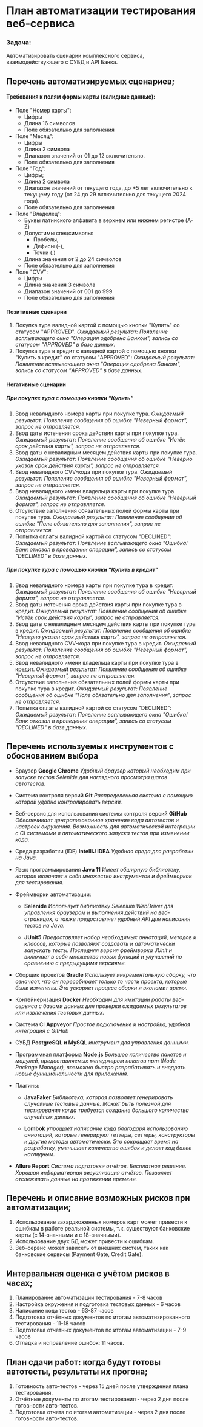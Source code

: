 # План автоматизации тестирования веб-сервиса
### Задача:
Автоматизировать сценарии комплексного сервиса, взаимодействующего с СУБД и API Банка.

## Перечень автоматизируемых сценариев;
 #### Требования к полям формы карты (валидные данные):
* Поле "Номер карты":
  + Цифры 
  + Длина 16 символов
  + Поле обязательно для заполнения
* Поле "Месяц":
  + Цифры
  + Длина 2 символа
  + Диапазон значений от 01 до 12 включительно.
  + Поле обязательно для заполнения
* Поле "Год":
  + Цифры;
  + Длина 2 символа
  + Диапазон значений от текущего года, до +5 лет включительно к текущему году (от 24 до 29 включительно для текущего 2024 года).
  + Поле обязательно для заполнения
* Поле "Владелец":
  + Буквы латинского алфавита в верхнем или нижнем регистре (A-Z)
  + Допустимы спецсимволы: 
    + Пробелы, 
    + Дефисы (-), 
    + Точки (.)
  + Длина значения от 2 до 24 символов
  + Поле обязательно для заполнения
* Поле "CVV":
  + Цифры
  + Длина значения 3 символа
  + Диапазон значений от 001 до 999
  + Поле обязательно для заполнения
#### Позитивные сценарии
1. Покупка тура валидной картой с помощью кнопки "Купить" со статусом "APPROVED". *Ожидаемый результат: Появление всплывающего окна "Операция одобрена Банком", запись со статусом "APPROVED" в базе данных.*
3. Покупка тура в кредит с валидной картой с помощью кнопки "Купить в кредит" со статусом "APPROVED": *Ожидаемый результат: Появление всплывающего окна "Операция одобрена Банком", запись со статусом "APPROVED" в базе данных.*
#### Негативные сценарии
##### При покупке тура с помощью кнопки "Купить"
1. Ввод невалидного номера карты при покупке тура. *Ожидаемый результат: Появление сообщения об ошибке "Неверный формат", запрос не отправляется.*
2. Ввод даты истечения срока действия карты при покупке тура.  *Ожидаемый результат: Появление сообщения об ошибке "Истёк срок действия карты", запрос не отправляется.*
3. Ввод даты с невалидным месяцем действия карты при покупке тура.  *Ожидаемый результат: Появление сообщения об ошибке "Неверно указан срок действия карты", запрос не отправляется.*
4. Ввод невалидного CVV-кода при покупке тура. *Ожидаемый результат: Появление сообщения об ошибке "Неверный формат", запрос не отправляется.*
5. Ввод невалидного имени владельца карты при покупке тура. *Ожидаемый результат: Появление сообщения об ошибке "Неверный формат", запрос не отправляется.*
6. Отсутствие заполнения обязательных полей формы карты при покупке тура. *Ожидаемый результат: Появление сообщения об ошибке "Поле обязательно для заполнения", запрос не отправляется.*
7. Попытка оплаты валидной картой со статусом "DECLINED": *Ожидаемый результат: Появление всплывающего окна "Ошибка! Банк отказал в проведении операции", запись со статусом "DECLINED" в базе данных.*

##### При покупке тура с помощью кнопки "Купить в кредит"
1. Ввод невалидного номера карты при покупке тура в кредит. *Ожидаемый результат: Появление сообщения об ошибке "Неверный формат", запрос не отправляется.*
2. Ввод даты истечения срока действия карты при покупке тура в кредит.  *Ожидаемый результат: Появление сообщения об ошибке "Истёк срок действия карты", запрос не отправляется.*
3. Ввод даты с невалидным месяцем действия карты при покупке тура в кредит.  *Ожидаемый результат: Появление сообщения об ошибке "Неверно указан срок действия карты", запрос не отправляется.*
4. Ввод невалидного CVV-кода при покупке тура в кредит. *Ожидаемый результат: Появление сообщения об ошибке "Неверный формат", запрос не отправляется.*
5. Ввод невалидного имени владельца карты при покупке тура в кредит. *Ожидаемый результат: Появление сообщения об ошибке "Неверный формат", запрос не отправляется.*
6. Отсутствие заполнения обязательных полей формы карты при покупке тура в кредит. *Ожидаемый результат: Появление сообщения об ошибке "Поле обязательно для заполнения", запрос не отправляется.*
7. Попытка оплаты валидной картой со статусом "DECLINED": *Ожидаемый результат: Появление всплывающего окна "Ошибка! Банк отказал в проведении операции", запись со статусом "DECLINED" в базе данных.*

## Перечень используемых инструментов с обоснованием выбора
+ Браузер __Google Chrome__ *Удобный браузер который необходим при запуске тестов Selenide для наглядного просмотра шагов автотестов.*

+ Система контроля версий __Git__ *Распределенная система с помощью которой удобно контролировать версии.*

+ Веб-сервис для использования системы контроля версий __GitHub__
  *Обеспечивает централизованное хранение кода автотестов и настроек окружения. Возможность для автоматической интеграции с CI системами и автоматического запуска тестов при изменении кода.*
+ Cреда разработки (IDE) __IntelliJ IDEA__
  *Удобная среда для разработки на Java.*
+ Язык программирования __Java 11__
  *Имеет обширную библиотеку, которая включает в себя множество инструментов и фреймворков для тестирования.*
+ Фреймворки автоматизации:

  + __Selenide__
  *Использует библиотеку Selenium WebDriver для управления браузером и выполнения действий на веб-страницах, а также предоставляет удобный API для написания тестов на Java.*

  + __JUnit5__
  *Предоставляет набор необходимых аннотаций, методов и классов, которые позволяют создавать и автоматически запускать тесты. Последняя версия фреймворка JUnit и включает в себя множество новых функций и улучшений по сравнению с предыдущими версиями.*
+ Сборщик проектов __Gradle__
  *Использует инкрементальную сборку, что означает, что он пересобирает только те части проекта, которые были изменены. Это ускоряет процесс сборки и экономит время.*
+ Контейнеризация __Docker__
  *Необходим для имитации работы веб-сервиса с базами данных для проверки ожидаемых результатов или извлечения тестовых данных.*
+ Система CI __Appveyor__
  *Простое подключение и настройка, удобная интеграция с GitHub*
+ СУБД __PostgreSQL и MySQL__
  *инструмент для управления данными.*
+ Программная платформа __Node.js__
  *Большое количество пакетов и модулей, предоставляемых менеджером пакетов npm (Node Package Manager), возможно быстро разрабатывать и внедрять новые функциональности для приложения.*
+ Плагины:

  + __JavaFaker__
  *Библиотека, которая позволяет генерировать случайные тестовые данные. Может быть полезной для тестирования когда требуется создание большого количества случайных данных.*

  + __Lombok__
 *упрощает написание кода благодаря использованию аннотаций, которые генерируют геттеры, сеттеры, конструкторы и другие методы автоматически. Это сокращает время на разработку, уменьшает количество ошибок и делает код более наглядным.*

+ __Allure Report__
 *Система подготовки отчётов. Бесплатное решение. Хорошая информативная визуализация отчётов. Позволяет отслеживать данные на протяжении времени.*


## Перечень и описание возможных рисков при автоматизации;
1. Использование захардкоженных номеров карт может привести к ошибкам в работе реальной системы, т.к. существуют банковские карты (с 14-значными и с 18-значными).
1. Использование двух БД может привести к ошибкам.
1. Веб-сервис может зависеть от внешних систем, таких как банковские сервисы (Payment Gate, Credit Gate).

## Интервальная оценка с учётом рисков в часах;
1. Планирование автоматизации тестирования - 7-8 часов
1. Настройка окружения и подготовка тестовых данных - 6 часов
1. Написание кода тестов - 63-87 часов
1. Подготовка отчётных документов по итогам автоматизированного тестирования - 11-18 часов
1. Подготовка отчётных документов по итогам автоматизации - 7-9 часов
1. Отладка и исправление ошибок: 11 часов.

## План сдачи работ: когда будут готовы автотесты, результаты их прогона;
1. Готовность авто-тестов - через 15 дней после утверждения плана тестирования.
2. Отчётные документы по итогам тестирования - через 2 дня после готовности авто-тестов.
3. Подготовка отчета по итогам автоматизации - через 2 дня после готовности авто-тестов.
